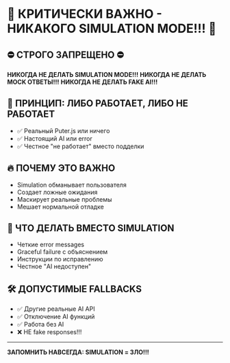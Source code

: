 # 🚨 КРИТИЧЕСКИ ВАЖНО - НИКАКОГО SIMULATION MODE!!! 🚨

## ⛔ СТРОГО ЗАПРЕЩЕНО ⛔
**НИКОГДА НЕ ДЕЛАТЬ SIMULATION MODE!!!**
**НИКОГДА НЕ ДЕЛАТЬ MOCK ОТВЕТЫ!!!**
**НИКОГДА НЕ ДЕЛАТЬ FAKE AI!!!**

## 🎯 ПРИНЦИП: ЛИБО РАБОТАЕТ, ЛИБО НЕ РАБОТАЕТ
- ✅ Реальный Puter.js или ничего
- ✅ Настоящий AI или error
- ✅ Честное "не работает" вместо подделки

## 🔥 ПОЧЕМУ ЭТО ВАЖНО
- Simulation обманывает пользователя
- Создает ложные ожидания  
- Маскирует реальные проблемы
- Мешает нормальной отладке

## 💪 ЧТО ДЕЛАТЬ ВМЕСТО SIMULATION
- Четкие error messages
- Graceful failure с объяснением
- Инструкции по исправлению
- Честное "AI недоступен"

## 🛠️ ДОПУСТИМЫЕ FALLBACKS
- ✅ Другие реальные AI API
- ✅ Отключение AI функций
- ✅ Работа без AI
- ❌ НЕ fake responses!!!

---
**ЗАПОМНИТЬ НАВСЕГДА: SIMULATION = ЗЛО!!!**